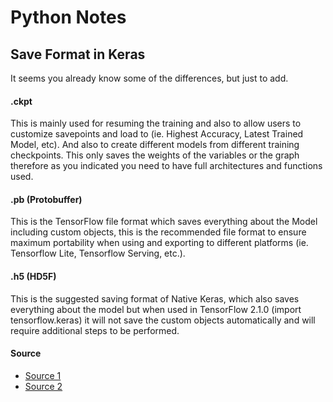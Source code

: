 # Python Notes

## Save Format in Keras

It seems you already know some of the differences, but just to add.

#### .ckpt
This is mainly used for resuming the training and also to allow users to customize savepoints and load to (ie. Highest Accuracy, Latest Trained Model, etc).
And also to create different models from different training checkpoints.
This only saves the weights of the variables or the graph therefore as you indicated you need to have full architectures and functions used.

#### .pb (Protobuffer)
This is the TensorFlow file format which saves everything about the Model including custom objects, this is the recommended file format to ensure maximum portability when using and exporting to different platforms (ie. Tensorflow Lite, Tensorflow Serving, etc.).

#### .h5 (HD5F)
This is the suggested saving format of Native Keras, which also saves everything about the model but when used in TensorFlow 2.1.0 (import tensorflow.keras) it will not save the custom objects automatically and will require additional steps to be performed.

#### Source
- [Source 1](https://stackoverflow.com/questions/59887312/when-to-use-the-ckpt-vs-hdf5-vs-pb-file-extensions-in-tensorflow-model-saving)
- [Source 2](https://www.tensorflow.org/tutorials/keras/save_and_load#manually_save_weights)

